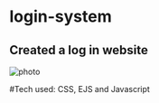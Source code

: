 # login-system

## Created a log in website 

![photo](istockphoto-1182650732-170667a.jpg)



#Tech used: CSS, EJS and Javascript




